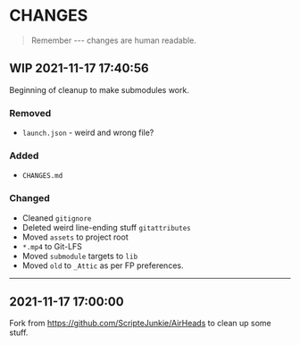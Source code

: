 # CHANGES

> Remember --- changes are human readable.

## WIP 2021-11-17 17:40:56

Beginning of cleanup to make submodules work.

### Removed
* `launch.json` - weird and wrong file?

### Added
* `CHANGES.md`

### Changed
* Cleaned `gitignore`
* Deleted weird line-ending stuff `gitattributes`
* Moved `assets` to project root
* `*.mp4` to Git-LFS
* Moved `submodule` targets to `lib`
* Moved `old` to `_Attic` as per FP preferences.

- - -

## 2021-11-17 17:00:00

Fork from https://github.com/ScripteJunkie/AirHeads to clean up some stuff.
